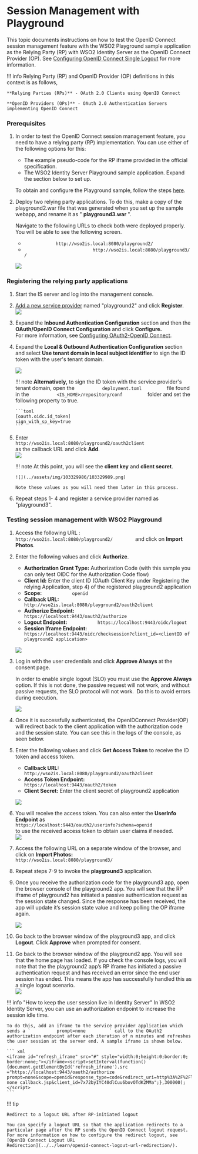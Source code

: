 # Session Management with Playground

This topic documents instructions on how to test the OpenID Connect
session management feature with the WSO2 Playground sample application
as the Relying Party (RP) with WSO2 Identity Server as the OpenID
Connect Provider (OP). See [Configuring OpenID Connect Single Logout](../../learn/configuring-openid-connect-single-logout/)
for more information.

!!! info 
    Relying Party (RP) and OpenID Provider (OP) definitions in this context
    is as follows,

    **Relying Parties (RPs)** - OAuth 2.0 Clients using OpenID Connect

    **OpenID Providers (OPs)** - OAuth 2.0 Authentication Servers
    implementing OpenID Connect

### Prerequisites

1.  In order to test the OpenID Connect session management feature, you
    need to have a relying party (RP) implementation. You can use either
    of the following options for this:  
    -   The example pseudo-code for the RP iframe provided in the
        official specification.
    -   The WSO2 Identity Server Playground sample application. Expand
        the section below to set up.
    
    To obtain and configure the Playground sample, follow the steps [here](../../develop/deploying-the-sample-app/#deploying-playground2-webapp).    

2.  Deploy two relying party applications. To do this, make a copy of
    the playground2.war file that was generated when you set up the
    sample webapp, and rename it as " **playground3.war** ".

    Navigate to the following URLs to check both were deployed properly.
    You will be able to see the following screen.

    -   `             http://wso2is.local:8080/playground2/            `
    -   `                           http://wso2is.local:8080/playground3/                          /            `

    ![](../assets/img/103329986/103330000.png) 

### Registering the relying party applications

1.  Start the IS server and log into the management console.
2.  [Add a new service provider](../../learn/adding-and-configuring-a-service-provider#adding-a-service-provider) named "playground2" and click **Register**.  
    ![](../assets/img/103329986/103329999.png) 

3.  Expand the **Inbound Authentication Configuration** section and then
    the **OAuth/OpenID Connect Configuration** and click
    **Configure.**  
    For more information, see [Configuring OAuth2-OpenID Connect](../../learn/configuring-oauth2-openid-connect-single-sign-on/).
    
4.  Expand the **Local & Outbound Authentication Configuration** section
    and select **Use tenant domain in local subject identifier** to sign
    the ID token with the user's tenant domain.

    ![](../assets/img/103329986/103329988.png) 

    !!! note
        **Alternatively,** to sign the ID token with the service provider's
        tenant domain, open the `           deployment.toml          ` file
        found in the
        `           <IS_HOME>/repository/conf          ` folder and
        set the following property to true.
    
        ```toml
        [oauth.oidc.id_token]
        sign_with_sp_key=true
        ```

5.  Enter
    `                       http://wso2is.local:8080/playground2/oauth2client                     `
    as the callback URL and click **Add**.  
    ![](../assets/img/103329986/103329987.png) 

    !!! note
        At this point, you will see the **client key** and **client secret**.
    
        ![](../assets/img/103329986/103329989.png) 
    
        Note these values as you will need them later in this process.
    

6.  Repeat steps 1- 4 and register a service provider named as
    "playground3".

### Testing session management with WSO2 Playground

1.  Access the following URL :
    `          http://wso2is.local:8080/playground2/         ` and click
    on **Import Photos**.

2.  Enter the following values and click **Authorize**.  
    -   **Authorization Grant Type:** Authorization Code (with this
        sample you can only test OIDC for the Authorization Code flow)
    -   **Client Id:** Enter the client ID (OAuth Client Key under
        Registering the relying Application, step 4) of the registered
        playground2 application
    -   **Scope:** `            openid           `
    -   **Callback URL:**
        `            http://wso2is.local:8080/playground2/oauth2client           `
    -   **Authorize Endpoint:**
        `            https://localhost:9443/oauth2/authorize           `
    -   **Logout Endpoint:**
        `            https://localhost:9443/oidc/logout           `
    -   **Session Iframe Endpoint:**
        `            https://localhost:9443/oidc/checksession?client_id=<clientID of playground2 application>           `

    ![](../assets/img/103329986/103329990.png) 

3.  Log in with the user credentials and click **Approve Always** at the
    consent page.

    In order to enable single logout (SLO) you must use the **Approve
    Always** option. If this is not done, the passive request will not
    work, and without passive requests, the SLO protocol will not work. 
    Do this to avoid errors during execution.

    ![](../assets/img/103329986/103329996.png) 

4.  Once it is successfully authenticated, the OpenIDConnect
    Provider(OP) will redirect back to the client application with the
    authorization code and the session state. You can see this in the
    logs of the console, as seen below.
5.  Enter the following values and click **Get Access Token** to receive
    the ID token and access token.  
    -   **Callback URL:**
        `                         http://wso2is.local:8080/playground2/oauth2client                       `
    -   **Access Token Endpoint:**
        `                         https://localhost:9443/oauth2/token                       `
    -   **Client Secret:** Enter the client secret of playground2
        application

    ![](../assets/img/103329986/103329991.png)
6.  You will receive the access token. You can also enter the **UserInfo
    Endpoint** as
    `                     https://localhost:9443/oauth2/userinfo?schema=openid                   `
    to use the received access token to obtain user claims if needed.  
    ![](../assets/img/103329986/103329994.png) 
7.  Access the following URL on a separate window of the browser, and
    click on **Import Photos:**
    `          http://wso2is.local:8080/playground3/         `
8.  Repeat steps 7-9 to invoke the **playground3** application.

9.  Once you receive the authorization code for the playground3 app,
    open the browser console of the playground2 app. You will see that
    the RP iframe of playground2 has initiated a passive authentication
    request as the session state changed. Since the response has been
    received, the app will update it’s session state value and keep
    polling the OP iframe again.

    ![](../assets/img/103329986/103329993.png) 

10. Go back to the browser window of the playground3 app, and click
    **Logout**. Click **Approve** when prompted for consent.
11. Go back to the browser window of the playground2 app. You will see
    that the home page has loaded. If you check the console logs, you
    will note that the the playground2 app’s RP iframe has initiated a
    passive authentication request and has received an error since the
    end user session has ended. This means the app has successfully
    handled this as a single logout scenario.  
    ![](../assets/img/103329986/103329992.png) 

!!! info "How to keep the user session live in Identity Server"
    In WSO2 Identity Server, you can use an authorization endpoint to
    increase the session idle time.

    To do this, add an iframe to the service provider application which
    sends a `          prompt=none         ` call to the OAuth2
    authorization endpoint after each iteration of n minutes and refreshes
    the user session at the server end. A sample iframe is shown below.

    ``` xml
    <iframe id="refresh_iframe" src="#" style="width:0;height:0;border:0; border:none;"></iframe><script>setInterval(function(){document.getElementById('refresh_iframe').src
    ="https://localhost:9443/oauth2/authorize prompt=none&scope=openid&response_type=code&redirect_uri=http%3A%2F%2Flocalhost%3A8080%2Fplayground2%2Fprompt-none callback.jsp&client_id=7x72byIYC40dlCuu6bovOTdK2MMa";},300000);</script>
    ```

!!! tip
    
    Redirect to a logout URL after RP-initiated logout
    
    You can specify a logout URL so that the application redirects to a
    particular page after the RP sends the OpenID Connect logout request.
    For more information on how to configure the redirect logout, see
    [OpenID Connect Logout URL
    Redirection](../../learn/openid-connect-logout-url-redirection/).